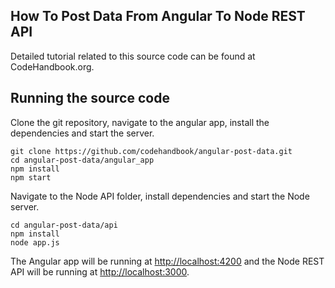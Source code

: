 ## How To Post Data From Angular To Node REST API
Detailed tutorial related to this source code can be found at CodeHandbook.org.
## Running the source code
Clone the git repository, navigate to the angular app, install the dependencies and start the server.
```
git clone https://github.com/codehandbook/angular-post-data.git
cd angular-post-data/angular_app
npm install
npm start
```
Navigate to the Node API folder, install dependencies and start the Node server.
```
cd angular-post-data/api
npm install
node app.js
```
The Angular app will be running at [http://localhost:4200](http://localhost:4200) and the Node REST API will 
be running at [http://localhost:3000](http://localhost:3000).
